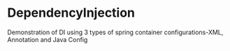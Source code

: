 # DependencyInjection
Demonstration of DI using 3 types of spring container configurations-XML, Annotation and Java Config
